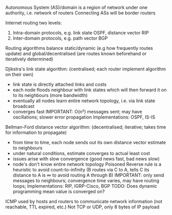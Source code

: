 <!-- SPDX-License-Identifier: zlib-acknowledgement -->

Autonomous System (AS)/domain is a region of network under one authority, i.e. network of routers 
Connecting ASs will be border routers

Internet routing two levels:
1. Intra-domain protocols, e.g. link state OSPF, distance vector RIP
2. Inter-domain protocols, e.g. path vector BGP 

Routing algorithms balance static/dynamic (e.g how frequently routes update) 
and global/decentralised (are routes known beforehand or iteratively determined) 

Djikstra's link state algorithm: (centralised; each router implement algorithm on their own)
* link state is directly attached links and costs
* each node floods neighbour with link states which will then forward it on to its neighbours (more bandwidth)
* eventually all nodes learn entire network topology, i.e. via link state broadcast
* converges fast
IMPORTANT: O(n²) messages sent; may have oscillations; slower error propagation 
Implementations: OSPF, IS-IS

Bellman-Ford distance vector algorithm: (decentralised; iterative; takes time for information to propagate)
* from time to time, each node sends out its own distance vector estimate to neighbours   
* under natural conditions, estimate converges to actual least cost
* issues arise with slow convergence (good news fast, bad news slow)
* node's don't know entire network topology
Poisoned Reverse rule is a heuristic to avoid count-to-infinity
(B routes via C to A, tells C its distance to A is ∞ to avoid routing A through B)
IMPORTANT: only send messages to neighbours; convergence time varies, may have routing loops;
Implementations: RIP, IGRP-Cisco, BGP 
TODO: Does dynamic programming mean value is converged on?

ICMP used by hosts and routers to communicate network information (not reachable, TTL expired, etc.)
Not TCP or UDP, only 8 bytes of IP payload
